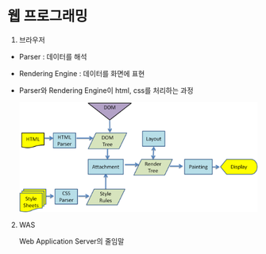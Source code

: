 # 웹 프로그래밍

1. 브라우저

* Parser : 데이터를 해석
* Rendering Engine : 데이터를 화면에 표현
* Parser와 Rendering Engine이 html, css를 처리하는 과정

     
     <img src="https://github.com/Garamda/WebProgramming/blob/master/parsingtree.png">
     

2. WAS

     Web Application Server의 줄임말
